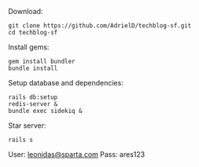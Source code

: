 Download:
 
	git clone https://github.com/AdrielD/techblog-sf.git
	cd techblog-sf
    
Install gems:

	gem install bundler
	bundle install

Setup database and dependencies:

	rails db:setup
	redis-server &
	bundle exec sidekiq &

Star server:

	rails s

User: leonidas@sparta.com
Pass: ares123
